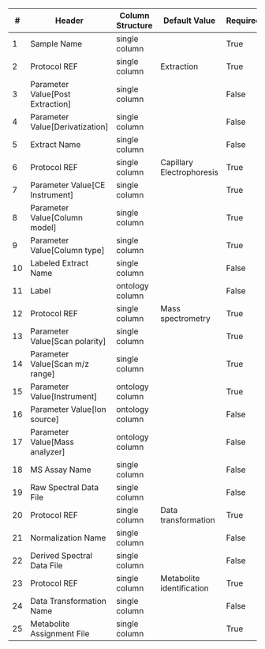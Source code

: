 | # |Header  | Column Structure  | Default Value  | Required | Min Length | Max Length | Controlled Terms |
|---|--------|-------------------|----------------|----------|------------|------------|------------------|
| 1 | Sample Name | single column |  | True | 1 | - | |
| 2 | Protocol REF | single column | Extraction | True | - | - | |
| 3 | Parameter Value[Post Extraction] | single column |  | False | - | - | |
| 4 | Parameter Value[Derivatization] | single column |  | False | - | - | |
| 5 | Extract Name | single column |  | False | - | - | |
| 6 | Protocol REF | single column | Capillary Electrophoresis | True | - | - | |
| 7 | Parameter Value[CE Instrument] | single column |  | True | 5 | - | |
| 8 | Parameter Value[Column model] | single column |  | True | 1 | - | |
| 9 | Parameter Value[Column type] | single column |  | True | 1 | - | |
| 10 | Labeled Extract Name | single column |  | False | - | - | |
| 11 | Label | ontology column |  | False | - | - | |
| 12 | Protocol REF | single column | Mass spectrometry | True | - | - | |
| 13 | Parameter Value[Scan polarity] | single column |  | True | 1 | - | [Controlled Terms](../../../docs/prioritised-control-lists/assay-file-control-lists/ce-ms.md#parameter-valuescan-polarity-column)|
| 14 | Parameter Value[Scan m/z range] | single column |  | True | 1 | - | |
| 15 | Parameter Value[Instrument] | ontology column |  | True | 1 | - | |
| 16 | Parameter Value[Ion source] | ontology column |  | False | - | - | |
| 17 | Parameter Value[Mass analyzer] | ontology column |  | False | - | - | [Controlled Terms](../../../docs/prioritised-control-lists/assay-file-control-lists/ce-ms.md#parameter-valuemass-analyzer-column)|
| 18 | MS Assay Name | single column |  | False | - | - | |
| 19 | Raw Spectral Data File | single column |  | False | - | - | |
| 20 | Protocol REF | single column | Data transformation | True | - | - | |
| 21 | Normalization Name | single column |  | False | - | - | |
| 22 | Derived Spectral Data File | single column |  | False | - | - | |
| 23 | Protocol REF | single column | Metabolite identification | True | - | - | |
| 24 | Data Transformation Name | single column |  | False | - | - | |
| 25 | Metabolite Assignment File | single column |  | True | 1 | - | |
